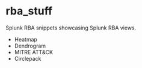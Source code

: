 # rba_stuff
Splunk RBA snippets showcasing Splunk RBA views.
 - Heatmap
 - Dendrogram
 - MITRE ATT&CK
 - Circlepack
   
